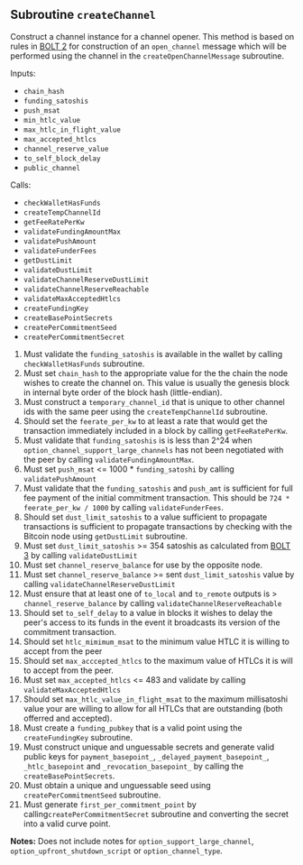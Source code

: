 ## Subroutine `createChannel`

Construct a channel instance for a channel opener. This method is based on rules in [BOLT 2](https://github.com/lightning/bolts/blob/master/02-peer-protocol.md#the-open_channel-message) for construction of an `open_channel` message which will be performed using the channel in the `createOpenChannelMessage` subroutine.

Inputs:

-   `chain_hash`
-   `funding_satoshis`
-   `push_msat`
-   `min_htlc_value`
-   `max_htlc_in_flight_value`
-   `max_accepted_htlcs`
-   `channel_reserve_value`
-   `to_self_block_delay`
-   `public_channel`

Calls:

-   `checkWalletHasFunds`
-   `createTempChannelId`
-   `getFeeRatePerKw`
-   `validateFundingAmountMax`
-   `validatePushAmount`
-   `validateFunderFees`
-   `getDustLimit`
-   `validateDustLimit`
-   `validateChannelReserveDustLimit`
-   `validateChannelReserveReachable`
-   `validateMaxAcceptedHtlcs`
-   `createFundingKey`
-   `createBasePointSecrets`
-   `createPerCommitmentSeed`
-   `createPerCommitmentSecret`

1. Must validate the `funding_satoshis` is available in the wallet by calling `checkWalletHasFunds` subroutine.
1. Must set `chain_hash` to the appropriate value for the the chain the node wishes to create the channel on. This value is usually the genesis block in internal byte order of the block hash (little-endian).
1. Must construct a `temporary_channel_id` that is unique to other channel ids with the same peer using the `createTempChannelId` subroutine.
1. Should set the `feerate_per_kw` to at least a rate that would get the transaction immediately included in a block by calling `getFeeRatePerKw`.
1. Must validate that `funding_satoshis` is is less than 2^24 when `option_channel_support_large_channels` has not been negotiated with the peer by calling `validateFundingAmountMax`.
1. Must set `push_msat` <= 1000 \* `funding_satoshi` by calling `validatePushAmount`
1. Must validate that the `funding_satoshis` and `push_amt` is sufficient for full fee payment of the initial commitment transaction. This should be `724 * feerate_per_kw / 1000` by calling `validateFunderFees`.
1. Should set `dust_limit_satoshis` to a value sufficient to propagate transactions is sufficient to propagate transactions by checking with the Bitcoin node using `getDustLimit` subroutine.
1. Must set `dust_limit_satoshis` \>= 354 satoshis as calculated from [BOLT 3](https://github.com/lightning/bolts/blob/93909f67f6a48ee3f155a6224c182e612dd5f187/03-transactions.md#per-commitment-secret-requirements) by calling `validateDustLimit`
1. Must set `channel_reserve_balance` for use by the opposite node.
1. Must set `channel_reserve_balance` >= sent `dust_limit_satoshis` value by calling `validateChannelReserveDustLimit`
1. Must ensure that at least one of `to_local` and `to_remote` outputs is > `channel_reserve_balance` by calling `validateChannelReserveReachable`
1. Should set `to_self_delay` to a value in blocks it wishes to delay the peer's access to its funds in the event it broadcasts its version of the commitment transaction.
1. Should set `htlc_mimimum_msat` to the minimum value HTLC it is willing to accept from the peer
1. Should set `max_acccepted_htlcs` to the maximum value of HTLCs it is will to accept from the peer.
1. Must set `max_accepted_htlcs` <= 483 and validate by calling `validateMaxAcceptedHtlcs`
1. Should set `max_htlc_value_in_flight_msat` to the maximum millisatoshi value your are willing to allow for all HTLCs that are outstanding (both offerred and accepted).
1. Must create a `funding_pubkey` that is a valid point using the `createFundingKey` subroutine.
1. Must construct unique and unguessable secrets and generate valid public keys for `payment_basepoint_`, `_delayed_payment_basepoint_`, `_htlc_basepoint` and `_revocation_basepoint_` by calling the `createBasePointSecrets`.
1. Must obtain a unique and unguessable seed using `createPerCommitmentSeed` subroutine.
1. Must generate `first_per_commitment_point` by calling`createPerCommitmentSecret` subroutine and converting the secret into a valid curve point.

**Notes:**
Does not include notes for `option_support_large_channel`, `option_upfront_shutdown_script` or `option_channel_type`.

